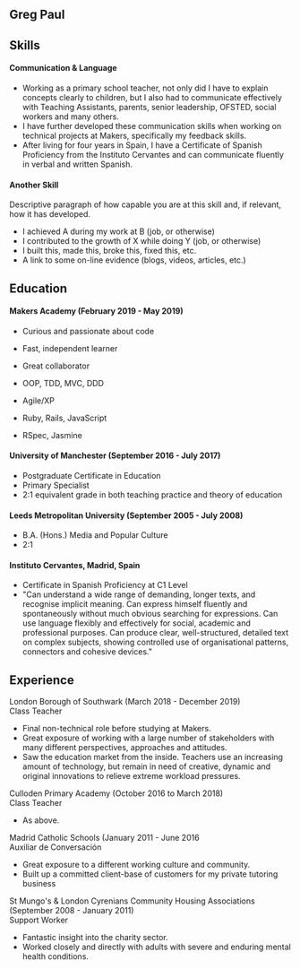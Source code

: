 ## Greg Paul 

## Skills

#### Communication & Language

- Working as a primary school teacher, not only did I have to explain concepts clearly to children, but I also had to communicate effectively with Teaching Assistants, parents, senior leadership, OFSTED, social workers and many others.  
- I have further developed these communication skills when working on technical projects at Makers, specifically my feedback skills.  
- After living for four years in Spain, I have a Certificate of Spanish Proficiency from the Instituto Cervantes and can communicate fluently in verbal and written Spanish.  
 


#### Another Skill

Descriptive paragraph of how capable you are at this skill and, if relevant, how it has developed.

- I achieved A during my work at B (job, or otherwise)
- I contributed to the growth of X while doing Y (job, or otherwise)
- I built this, made this, broke this, fixed this, etc.
- A link to some on-line evidence (blogs, videos, articles, etc.)

## Education

#### Makers Academy (February 2019 - May 2019) 

- Curious and passionate about code
- Fast, independent learner
- Great collaborator

- OOP, TDD, MVC, DDD
- Agile/XP
- Ruby, Rails, JavaScript
- RSpec, Jasmine

#### University of Manchester (September 2016 - July 2017)

- Postgraduate Certificate in Education 
- Primary Specialist
- 2:1 equivalent grade in both teaching practice and theory of education

#### Leeds Metropolitan University (September 2005 - July 2008)

- B.A. (Hons.) Media and Popular Culture 
- 2:1 

#### Instituto Cervantes, Madrid, Spain
- Certificate in Spanish Proficiency at C1 Level
- "Can understand a wide range of demanding, longer texts, and recognise implicit meaning. Can express himself fluently and spontaneously without much obvious searching for expressions. Can use language flexibly and effectively for social, academic and professional purposes. Can produce clear, well-structured, detailed text on complex subjects, showing controlled use of organisational patterns, connectors and cohesive devices."

## Experience

London Borough of Southwark (March 2018 - December 2019)  
Class Teacher
- Final non-technical role before studying at Makers.
- Great exposure of working with a large number of stakeholders with many different perspectives, approaches and attitudes. 
- Saw the education market from the inside.  Teachers use an increasing amount of technology, but remain in need of creative, dynamic and original innovations to relieve extreme workload pressures.  

Culloden Primary Academy (October 2016 to March 2018)   
Class Teacher
- As above.  

Madrid Catholic Schools (January 2011 - June 2016  
Auxiliar de Conversación
- Great exposure to a different working culture and community.
- Built up a committed client-base of customers for my private tutoring business

St Mungo's & London Cyrenians Community Housing Associations (September 2008 - January 2011)   
Support Worker 
- Fantastic insight into the charity sector.
- Worked closely and directly with adults with severe and enduring mental health conditions.  
